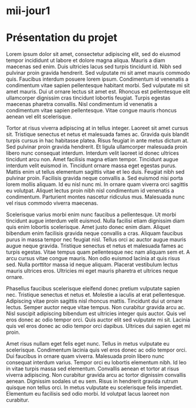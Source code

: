 ﻿# mii-jour1

# Présentation du projet
Lorem ipsum dolor sit amet, consectetur adipiscing elit, sed do eiusmod tempor incididunt ut labore et dolore magna aliqua. Mauris a diam maecenas sed enim. Duis ultricies lacus sed turpis tincidunt id. Nibh sed pulvinar proin gravida hendrerit. Sed vulputate mi sit amet mauris commodo quis. Faucibus interdum posuere lorem ipsum. Condimentum id venenatis a condimentum vitae sapien pellentesque habitant morbi. Sed vulputate mi sit amet mauris. Dui ut ornare lectus sit amet est. Rhoncus est pellentesque elit ullamcorper dignissim cras tincidunt lobortis feugiat. Turpis egestas maecenas pharetra convallis. Nisl condimentum id venenatis a condimentum vitae sapien pellentesque. Vitae congue mauris rhoncus aenean vel elit scelerisque.

Tortor at risus viverra adipiscing at in tellus integer. Laoreet sit amet cursus sit. Tristique senectus et netus et malesuada fames ac. Gravida quis blandit turpis cursus in hac habitasse platea. Risus feugiat in ante metus dictum at. Sed pulvinar proin gravida hendrerit. Et ligula ullamcorper malesuada proin libero nunc consequat interdum. Interdum velit laoreet id donec ultrices tincidunt arcu non. Amet facilisis magna etiam tempor. Tincidunt augue interdum velit euismod in. Tincidunt ornare massa eget egestas purus. Mattis enim ut tellus elementum sagittis vitae et leo duis. Feugiat nibh sed pulvinar proin. Facilisis gravida neque convallis a. Sed euismod nisi porta lorem mollis aliquam. Id eu nisl nunc mi. In ornare quam viverra orci sagittis eu volutpat. Aliquet lectus proin nibh nisl condimentum id venenatis a condimentum. Parturient montes nascetur ridiculus mus. Malesuada nunc vel risus commodo viverra maecenas.

Scelerisque varius morbi enim nunc faucibus a pellentesque. Ut morbi tincidunt augue interdum velit euismod. Nulla facilisi etiam dignissim diam quis enim lobortis scelerisque. Amet justo donec enim diam. Aliquet bibendum enim facilisis gravida neque convallis a cras. Aliquam faucibus purus in massa tempor nec feugiat nisl. Tellus orci ac auctor augue mauris augue neque gravida. Tristique senectus et netus et malesuada fames ac turpis egestas. Vitae tempus quam pellentesque nec nam aliquam sem et. A arcu cursus vitae congue mauris. Non odio euismod lacinia at quis risus sed. Nulla porttitor massa id neque aliquam. Placerat vestibulum lectus mauris ultrices eros. Ultricies mi eget mauris pharetra et ultrices neque ornare.

Phasellus faucibus scelerisque eleifend donec pretium vulputate sapien nec. Tristique senectus et netus et. Molestie a iaculis at erat pellentesque. Adipiscing vitae proin sagittis nisl rhoncus mattis. Tincidunt dui ut ornare lectus. Semper auctor neque vitae tempus. Non curabitur gravida arcu ac. Nisl suscipit adipiscing bibendum est ultricies integer quis auctor. Quis vel eros donec ac odio tempor orci. Quis auctor elit sed vulputate mi sit. Lacinia quis vel eros donec ac odio tempor orci dapibus. Ultrices dui sapien eget mi proin.

Amet risus nullam eget felis eget nunc. Tellus in metus vulputate eu scelerisque. Condimentum lacinia quis vel eros donec ac odio tempor orci. Dui faucibus in ornare quam viverra. Malesuada proin libero nunc consequat interdum varius. Tempor orci eu lobortis elementum nibh. Id leo in vitae turpis massa sed elementum. Convallis aenean et tortor at risus viverra adipiscing. Non curabitur gravida arcu ac tortor dignissim convallis aenean. Dignissim sodales ut eu sem. Risus in hendrerit gravida rutrum quisque non tellus orci. In metus vulputate eu scelerisque felis imperdiet. Elementum eu facilisis sed odio morbi. Id volutpat lacus laoreet non curabitur.
